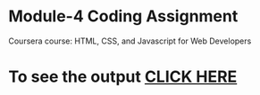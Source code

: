 

# Module-4 Coding Assignment

Coursera course: HTML, CSS, and Javascript for Web Developers




# To see the output [CLICK HERE](https://patilchetan25.github.io/-Coursera-HTML-CSS-and-JavaScript-for-Web-Developers/Assignments/module-4/index.html)

